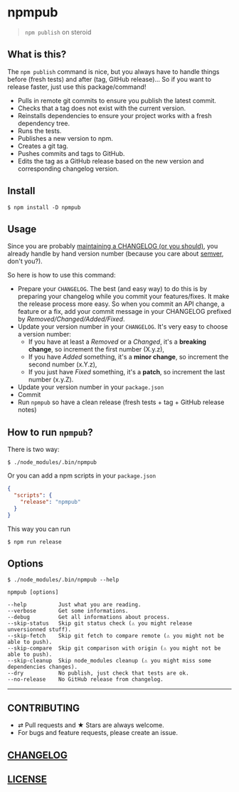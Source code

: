 # npmpub

> `npm publish` on steroid

## What is this?

The ``npm publish`` command is nice, but you always have to handle things before
(fresh tests) and after (tag, GitHub release)... So if you want to release
faster, just use this package/command!

- Pulls in remote git commits to ensure you publish the latest commit.
- Checks that a tag does not exist with the current version.
- Reinstalls dependencies to ensure your project works with a fresh dependency
  tree.
- Runs the tests.
- Publishes a new version to npm.
- Creates a git tag.
- Pushes commits and tags to GitHub.
- Edits the tag as a GitHub release based on the new version and corresponding
  changelog version.

## Install

```
$ npm install -D npmpub
```

## Usage

Since you are probably
[maintaining a CHANGELOG (or you should)](http://keepachangelog.com/), you
already handle by hand version number (because you care about
  [semver](http://semver.org/), don't you?).

So here is how to use this command:

- Prepare your ``CHANGELOG``. The best (and easy way) to do this is by
  preparing your changelog while you commit your features/fixes.
  It make the release process more easy.
  So when you commit an API change, a feature or a fix, add your commit message
  in your CHANGELOG prefixed by _Removed/Changed/Added/Fixed_.
- Update your version number in your ``CHANGELOG``.
  It's very easy to choose a version number:
  - If you have at least a _Removed_ or a _Changed_, it's a **breaking change**,
  so increment the first number (X.y.z),
  - If you have _Added_ something, it's a **minor change**,
  so increment the second number (x.Y.z),
  - If you just have _Fixed_ something, it's a **patch**,
  so increment the last number (x.y.Z).
- Update your version number in your ``package.json``
- Commit
- Run `npmpub` so have a clean release (fresh tests + tag + GitHub release
  notes)

## How to run `npmpub`?

There is two way:

```console
$ ./node_modules/.bin/npmpub
```

Or you can add a npm scripts in your ``package.json``

```json
{
  "scripts": {
    "release": "npmpub"
  }
}
```

This way you can run

```console
$ npm run release
```

## Options

```console
$ ./node_modules/.bin/npmpub --help

npmpub [options]

--help          Just what you are reading.
--verbose       Get some informations.
--debug         Get all informations about process.
--skip-status   Skip git status check (⚠︎ you might release unversionned stuff).
--skip-fetch    Skip git fetch to compare remote (⚠︎ you might not be able to push).
--skip-compare  Skip git comparison with origin (⚠︎ you might not be able to push).
--skip-cleanup  Skip node_modules cleanup (⚠︎ you might miss some dependencies changes).
--dry           No publish, just check that tests are ok.
--no-release    No GitHub release from changelog.
```

---

## CONTRIBUTING

* ⇄ Pull requests and ★ Stars are always welcome.
* For bugs and feature requests, please create an issue.

## [CHANGELOG](CHANGELOG.md)

## [LICENSE](LICENSE)
